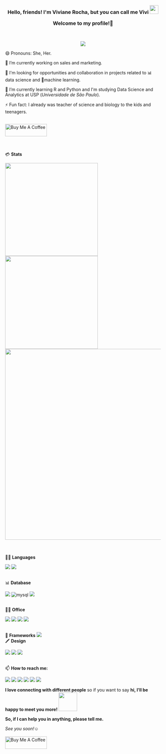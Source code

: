 <h3 align="center">
	  Hello, friends! I'm Viviane Rocha, but you can call me Vivi
	  <img src="https://media.giphy.com/media/hvRJCLFzcasrR4ia7z/giphy.gif" width="28">
	  
Welcome to my profile!🤗
  </h3>
<br>

<p align="center">
  <a href="https://github.com/vivirocha/readme-typing-svg"><img src="https://readme-typing-svg.herokuapp.com/?lines=Curious!%20;Data%20Science;Machine%20Learning;Always%20learning%20new%20things&font=Fira%20Code&center=true&width=440&height=45&color=FF1493&vCenter=true&size=22"></a>

</p>

😄 Pronouns: She, Her.

🔭 I’m currently working on sales and marketing.

🧐 I'm looking for opportunities and collaboration in projects related to 📊 data science and 🤖machine learning.

🌱 I’m currently learning R and Python and I'm studying Data Science and Analytics at USP (*Universidade de São Paulo*). 

⚡ Fun fact: I already was teacher of science and biology to the kids and teenagers. 

<br>
<a href="https://www.buymeacoffee.com/vivianerocha" target="_blank"><img src="https://cdn.buymeacoffee.com/buttons/v2/default-yellow.png" alt="Buy Me A Coffee" style="height: 40px !important;width: 135px !important;" ></a>

<br>
<br>
<br>

💳 **Stats**

<a href="https://github.com/vivirocha"></a>
<img width='300' src="https://github-readme-stats.vercel.app/api?username=vivirocha" /> <a href="https://github.com/vivirocha"> </a>
<img width='300' src="https://github-readme-stats.vercel.app/api/top-langs/?username=vivirocha" /> <a href="https://github.com/vivirocha"></a>  <img width='616' src="https://github-profile-summary-cards.vercel.app/api/cards/profile-details?username=vivirocha&theme=vue" />

<br>
<br>
👩‍💻 <b>Languages</b>

<img src="https://img.shields.io/badge/R-276DC3?style=for-the-badge&logo=r&logoColor=white" /> <img src="https://img.shields.io/badge/Python-FFD43B?style=for-the-badge&logo=python&logoColor=blue" /> 


<br>
📊 <b>Database</b>

<img src="https://img.shields.io/badge/MongoDB-4EA94B?style=for-the-badge&logo=mongodb&logoColor=white" /> <img alt="mysql" src="https://img.shields.io/badge/MySQL-005C84?style=for-the-badge&logo=mysql&logoColor=white"> <img src="https://img.shields.io/badge/PostgreSQL-316192?style=for-the-badge&logo=postgresql&logoColor=white" />


<br>
👨‍💻 <b>Office</b>

<img src="https://img.shields.io/badge/Microsoft_Office-D83B01?style=for-the-badge&logo=microsoft-office&logoColor=white" /> <img src="https://img.shields.io/badge/Microsoft_Excel-217346?style=for-the-badge&logo=microsoft-excel&logoColor=white" /> <img src="https://img.shields.io/badge/Microsoft_PowerPoint-B7472A?style=for-the-badge&logo=microsoft-powerpoint&logoColor=white" /> <img src="https://img.shields.io/badge/Microsoft_Word-2B579A?style=for-the-badge&logo=microsoft-word&logoColor=white" /> 


<br>
🚀 <b>Frameworks</b>

<img src="https://img.shields.io/badge/PowerBI-F2C811?style=for-the-badge&logo=Power%20BI&logoColor=black"/>


<br>
🖍 <b>Design</b>

<img src="https://img.shields.io/badge/Adobe%20Illustrator-FF9A00?style=for-the-badge&logo=adobe%20illustrator&logoColor=white" /> <img src="https://img.shields.io/badge/Adobe%20Lightroom-31A8FF?style=for-the-badge&logo=Adobe%20Lightroom&logoColor=white" />  <img src="https://img.shields.io/badge/Adobe%20Photoshop-31A8FF?style=for-the-badge&logo=Adobe%20Photoshop&logoColor=black"/> 


<br>
📫 <b>How to reach me:</b>
  
[<img src="https://img.shields.io/badge/Gmail-D14836?style=for-the-badge&logo=gmail&logoColor=white" />](href="mailto:vlopes36@gmail.com")
[<img src="https://img.shields.io/badge/linkedin-%230077B5.svg?&style=for-the-badge&logo=linkedin&logoColor=white" />](https://www.linkedin.com/in/vlrocha/)
[<img src="https://img.shields.io/badge/Kaggle-20BEFF?style=for-the-badge&logo=Kaggle&logoColor=white" />](https://www.kaggle.com/vivianerocha)
[<img src="https://img.shields.io/badge/twitter-%231DA1F2.svg?&style=for-the-badge&logo=twitter&logoColor=white" />](https://twitter.com/viviarpaz) 
[<img src = "https://img.shields.io/badge/instagram-%23E4405F.svg?&style=for-the-badge&logo=instagram&logoColor=white">](https://www.instagram.com/viviarpaz/) 
[<img src="https://img.shields.io/badge/WhatsApp-25D366?style=for-the-badge&logo=whatsapp&logoColor=white" />](https://api.whatsapp.com/send?phone=5511985779598&text=Ol%C3%A1%2C%20vim%20atrav%C3%A9s%20do%20GitHub.)
<br>

<b>I love connecting with different people</b> so if you want to say <b>hi, I'll be happy to meet you more!</b> <img src="https://media.giphy.com/media/LnQjpWaON8nhr21vNW/giphy.gif" width="60">

<p><b>So, if I can help you in anything, please tell me.</b> </p>
<i>See you soon!</i>☺️
<br>
<br>
<a href="https://www.buymeacoffee.com/vivianerocha" target="_blank"><img src="https://cdn.buymeacoffee.com/buttons/v2/default-yellow.png" alt="Buy Me A Coffee" style="height: 40px !important;width: 135px !important;" ></a>


 <!-- Typing SVG by DenverCoder1 - https://github.com/DenverCoder1/readme-typing-svg -->






<!--
**vivirocha/ViviRocha** is a ✨ _special_ ✨ repository because its `README.md` (this file) appears on your GitHub profile.

